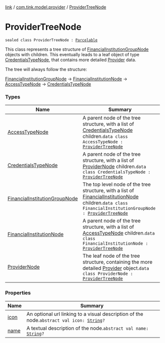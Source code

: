 [link](../../index.md) / [com.tink.model.provider](../index.md) / [ProviderTreeNode](./index.md)

# ProviderTreeNode

`sealed class ProviderTreeNode : `[`Parcelable`](https://developer.android.com/reference/android/os/Parcelable.html)

This class represents a tree structure of [FinancialInstitutionGroupNode](-financial-institution-group-node/index.md) objects with children.
This eventually leads to a leaf object of type [CredentialsTypeNode](-credentials-type-node/index.md),
that contains more detailed [Provider](../-provider/index.md) data.

The tree will always follow the structure:

[FinancialInstitutionGroupNode](-financial-institution-group-node/index.md) -&gt; [FinancialInstitutionNode](-financial-institution-node/index.md) -&gt; [AccessTypeNode](-access-type-node/index.md) -&gt; [CredentialsTypeNode](-credentials-type-node/index.md)

### Types

| Name | Summary |
|---|---|
| [AccessTypeNode](-access-type-node/index.md) | A parent node of the tree structure, with a list of [CredentialsTypeNode](-credentials-type-node/index.md) children.`data class AccessTypeNode : `[`ProviderTreeNode`](./index.md) |
| [CredentialsTypeNode](-credentials-type-node/index.md) | A parent node of the tree structure, with a list of [ProviderNode](-provider-node/index.md) children.`data class CredentialsTypeNode : `[`ProviderTreeNode`](./index.md) |
| [FinancialInstitutionGroupNode](-financial-institution-group-node/index.md) | The top level node of the tree structure, with a list of [FinancialInstitutionNode](-financial-institution-node/index.md) children.`data class FinancialInstitutionGroupNode : `[`ProviderTreeNode`](./index.md) |
| [FinancialInstitutionNode](-financial-institution-node/index.md) | A parent node of the tree structure, with a list of [AccessTypeNode](-access-type-node/index.md) children.`data class FinancialInstitutionNode : `[`ProviderTreeNode`](./index.md) |
| [ProviderNode](-provider-node/index.md) | The leaf node of the tree structure, containing the more detailed [Provider](../-provider/index.md) object.`data class ProviderNode : `[`ProviderTreeNode`](./index.md) |

### Properties

| Name | Summary |
|---|---|
| [icon](icon.md) | An optional url linking to a visual description of the node.`abstract val icon: `[`String`](https://kotlinlang.org/api/latest/jvm/stdlib/kotlin/-string/index.html)`?` |
| [name](name.md) | A textual description of the node.`abstract val name: `[`String`](https://kotlinlang.org/api/latest/jvm/stdlib/kotlin/-string/index.html)`?` |
